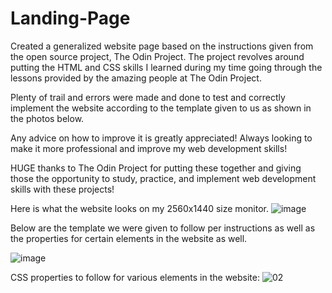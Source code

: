 # Landing-Page
Created a generalized website page based on the instructions given from the open source project, The Odin Project.
The project revolves around putting the HTML and CSS skills I learned during my time going through the lessons provided by the amazing people at The Odin Project.

Plenty of trail and errors were made and done to test and correctly implement the website according to the template given to us as shown in the photos below.

Any advice on how to improve it is greatly appreciated! Always looking to make it more professional and improve my web development skills!

HUGE thanks to The Odin Project for putting these together and giving those the opportunity to study, practice, and implement web development skills with these projects!

Here is what the website looks on my 2560x1440 size monitor.
![image](https://github.com/user-attachments/assets/d162a4b9-fc4e-4a48-97d5-37a06c77bdfb)


 Below are the template we were given to follow per instructions as well as the properties for certain elements in the website as well.

![image](https://github.com/user-attachments/assets/5552dae0-9c1b-4ce7-acc3-68411643c0b8)

CSS properties to follow for various elements in the website:
![02](https://github.com/user-attachments/assets/b7feba89-05a6-46e1-a600-c9fcda9f96aa)

